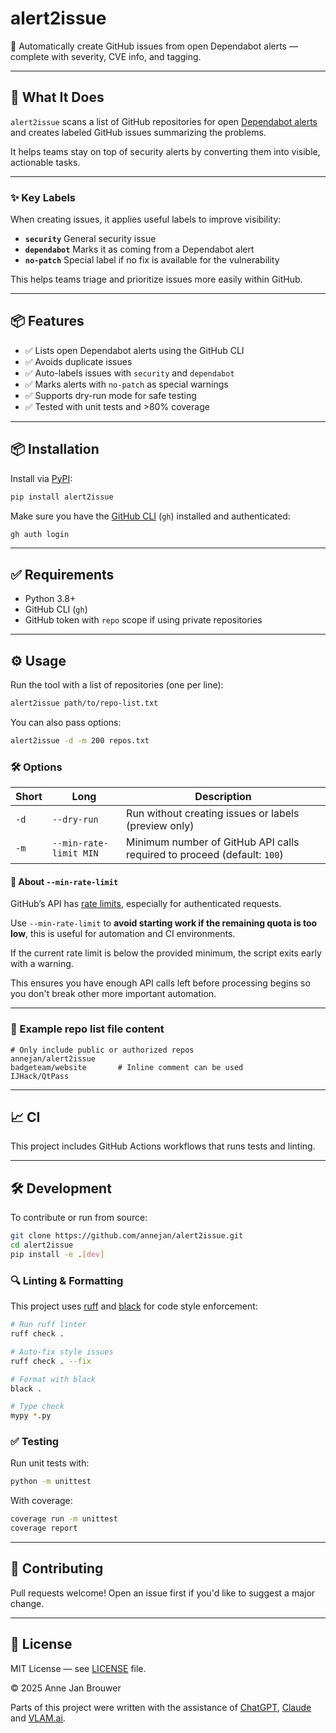 # alert2issue

🔐 Automatically create GitHub issues from open Dependabot alerts — complete with severity, CVE info, and tagging.

---

## 🚀 What It Does

`alert2issue` scans a list of GitHub repositories for open [Dependabot alerts](https://docs.github.com/en/code-security/dependabot) and creates labeled GitHub issues summarizing the problems.

It helps teams stay on top of security alerts by converting them into visible, actionable tasks.

---

### ✨ Key Labels

When creating issues, it applies useful labels to improve visibility:

- **`security`** General security issue
- **`dependabot`** Marks it as coming from a Dependabot alert
- **`no-patch`** Special label if no fix is available for the vulnerability

This helps teams triage and prioritize issues more easily within GitHub.

---

## 📦 Features

- ✅ Lists open Dependabot alerts using the GitHub CLI
- ✅ Avoids duplicate issues
- ✅ Auto-labels issues with `security` and `dependabot`
- ✅ Marks alerts with `no-patch` as special warnings
- ✅ Supports dry-run mode for safe testing
- ✅ Tested with unit tests and >80% coverage

---

## 📦 Installation

Install via [PyPI](https://pypi.org/project/alert2issue/):

```bash
pip install alert2issue
````

Make sure you have the [GitHub CLI](https://cli.github.com/) (`gh`) installed and authenticated:

```bash
gh auth login
```

---

## ✅ Requirements

- Python 3.8+
- GitHub CLI (`gh`)
- GitHub token with `repo` scope if using private repositories

---

## ⚙️ Usage

Run the tool with a list of repositories (one per line):

```bash
alert2issue path/to/repo-list.txt
```

You can also pass options:

```bash
alert2issue -d -m 200 repos.txt
```

### 🛠 Options

| Short | Long                   | Description                                                             |
| ----- | ---------------------- | ----------------------------------------------------------------------- |
| `-d`  | `--dry-run`            | Run without creating issues or labels (preview only)                    |
| `-m`  | `--min-rate-limit MIN` | Minimum number of GitHub API calls required to proceed (default: `100`) |

#### 🧠 About `--min-rate-limit`

GitHub’s API has [rate limits](https://docs.github.com/en/rest/overview/resources-in-the-rest-api#rate-limiting), especially for authenticated requests.

Use `--min-rate-limit` to **avoid starting work if the remaining quota is too low**, this is useful for automation and CI environments.

If the current rate limit is below the provided minimum, the script exits early with a warning.

This ensures you have enough API calls left before processing begins so you don't break other more important automation.

---

### 📄 Example repo list file content

```text
# Only include public or authorized repos
annejan/alert2issue
badgeteam/website       # Inline comment can be used
IJHack/QtPass
```

---

## 📈 CI

This project includes GitHub Actions workflows that runs tests and linting.

---

## 🛠 Development

To contribute or run from source:

```bash
git clone https://github.com/annejan/alert2issue.git
cd alert2issue
pip install -e .[dev]
```

### 🔍 Linting & Formatting

This project uses [ruff](https://docs.astral.sh/ruff/) and [black](https://black.readthedocs.io/) for code style enforcement:

```bash
# Run ruff linter
ruff check .

# Auto-fix style issues
ruff check . --fix

# Format with black
black .

# Type check
mypy *.py
```

### ✅ Testing

Run unit tests with:

```bash
python -m unittest
```

With coverage:

```bash
coverage run -m unittest
coverage report
```

---

## 🙋 Contributing

Pull requests welcome! Open an issue first if you'd like to suggest a major change.

---

## 📄 License

MIT License — see [LICENSE](./LICENSE) file.

© 2025 Anne Jan Brouwer

Parts of this project were written with the assistance of [ChatGPT](https://openai.com/chatgpt), [Claude](https://www.anthropic.com/claude) and [VLAM.ai](https://vlam.ai/).
